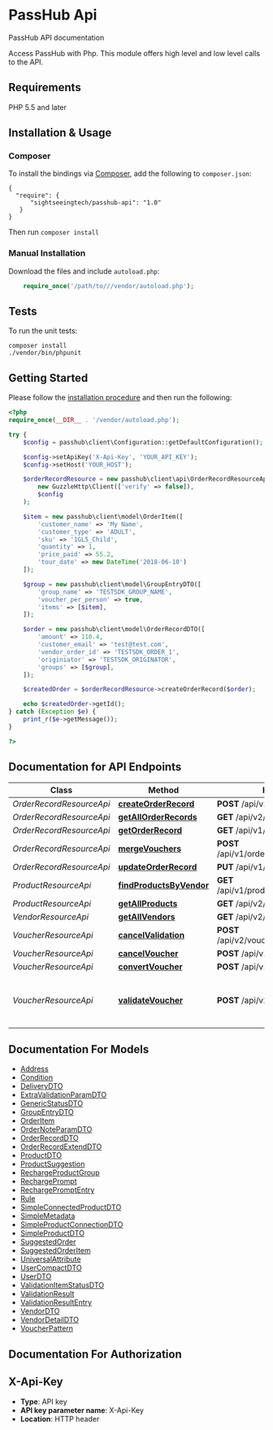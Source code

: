 # PassHub Api  

PassHub API documentation

Access PassHub with Php. This module offers high level and low level calls to the API.

## Requirements

PHP 5.5 and later

## Installation & Usage
### Composer

To install the bindings via [Composer](http://getcomposer.org/), add the following to `composer.json`:

```
{
  "require": {
      "sightseeingtech/passhub-api": "1.0"
   }
}
```

Then run `composer install`

### Manual Installation

Download the files and include `autoload.php`:

```php
    require_once('/path/to///vendor/autoload.php');
```

## Tests

To run the unit tests:

```
composer install
./vendor/bin/phpunit
```

## Getting Started

Please follow the [installation procedure](#installation--usage) and then run the following:

```php
<?php
require_once(__DIR__ . '/vendor/autoload.php');

try {
    $config = passhub\client\Configuration::getDefaultConfiguration();

    $config->setApiKey('X-Api-Key', 'YOUR_API_KEY');
    $config->setHost('YOUR_HOST');

    $orderRecordResource = new passhub\client\api\OrderRecordResourceApi(
        new GuzzleHttp\Client(['verify' => false]),
        $config
    );

    $item = new passhub\client\model\OrderItem([
        'customer_name' => 'My Name',
        'customer_type' => 'ADULT',
        'sku' => '1GL5_Child',
        'quantity' => 1,
        'price_paid' => 55.2,
        'tour_date' => new DateTime('2018-06-10')
    ]);

    $group = new passhub\client\model\GroupEntryDTO([
        'group_name' => 'TESTSDK_GROUP_NAME',
        'voucher_per_person' => true,
        'items' => [$item],
    ]);

    $order = new passhub\client\model\OrderRecordDTO([
        'amount' => 110.4,
        'customer_email' => 'test@test.com',
        'vendor_order_id' => 'TESTSDK_ORDER_1',
        'originiator' => 'TESTSDK_ORIGINATOR',
        'groups' => [$group],
    ]);

    $createdOrder = $orderRecordResource->createOrderRecord($order);

    echo $createdOrder->getId();
} catch (Exception $e) {
    print_r($e->getMessage());
}

?>
```

## Documentation for API Endpoints

Class | Method | HTTP request | Description
------------ | ------------- | ------------- | -------------
*OrderRecordResourceApi* | [**createOrderRecord**](docs/Api/OrderRecordResourceApi.md#createorderrecord) | **POST** /api/v1/orderRecords | createOrderRecord
*OrderRecordResourceApi* | [**getAllOrderRecords**](docs/Api/OrderRecordResourceApi.md#getallorderrecords) | **GET** /api/v2/orderRecords | getAllOrderRecords
*OrderRecordResourceApi* | [**getOrderRecord**](docs/Api/OrderRecordResourceApi.md#getorderrecord) | **GET** /api/v1/orderRecords/{id} | getOrderRecord
*OrderRecordResourceApi* | [**mergeVouchers**](docs/Api/OrderRecordResourceApi.md#mergevouchers) | **POST** /api/v1/orderRecords/mergeVouchers | mergeVouchers
*OrderRecordResourceApi* | [**updateOrderRecord**](docs/Api/OrderRecordResourceApi.md#updateorderrecord) | **PUT** /api/v1/orderRecords | updateOrderRecord
*ProductResourceApi* | [**findProductsByVendor**](docs/Api/ProductResourceApi.md#findproductsbyvendor) | **GET** /api/v1/products/vendor/{vendorId} | findProductsByVendor
*ProductResourceApi* | [**getAllProducts**](docs/Api/ProductResourceApi.md#getallproducts) | **GET** /api/v2/products | getAllProducts
*VendorResourceApi* | [**getAllVendors**](docs/Api/VendorResourceApi.md#getallvendors) | **GET** /api/v2/vendors | getAllVendors
*VoucherResourceApi* | [**cancelValidation**](docs/Api/VoucherResourceApi.md#cancelvalidation) | **POST** /api/v2/voucher/validate/cancel | [V2] Cancel validation for the voucher
*VoucherResourceApi* | [**cancelVoucher**](docs/Api/VoucherResourceApi.md#cancelvoucher) | **POST** /api/v1/voucher/cancel | cancelVoucher
*VoucherResourceApi* | [**convertVoucher**](docs/Api/VoucherResourceApi.md#convertvoucher) | **POST** /api/v1/voucher/convert | convertVoucher
*VoucherResourceApi* | [**validateVoucher**](docs/Api/VoucherResourceApi.md#validatevoucher) | **POST** /api/v2/voucher/validate | [V2] Validates voucher which represents single order item or group of them.


## Documentation For Models

 - [Address](docs/Model/Address.md)
 - [Condition](docs/Model/Condition.md)
 - [DeliveryDTO](docs/Model/DeliveryDTO.md)
 - [ExtraValidationParamDTO](docs/Model/ExtraValidationParamDTO.md)
 - [GenericStatusDTO](docs/Model/GenericStatusDTO.md)
 - [GroupEntryDTO](docs/Model/GroupEntryDTO.md)
 - [OrderItem](docs/Model/OrderItem.md)
 - [OrderNoteParamDTO](docs/Model/OrderNoteParamDTO.md)
 - [OrderRecordDTO](docs/Model/OrderRecordDTO.md)
 - [OrderRecordExtendDTO](docs/Model/OrderRecordExtendDTO.md)
 - [ProductDTO](docs/Model/ProductDTO.md)
 - [ProductSuggestion](docs/Model/ProductSuggestion.md)
 - [RechargeProductGroup](docs/Model/RechargeProductGroup.md)
 - [RechargePrompt](docs/Model/RechargePrompt.md)
 - [RechargePromptEntry](docs/Model/RechargePromptEntry.md)
 - [Rule](docs/Model/Rule.md)
 - [SimpleConnectedProductDTO](docs/Model/SimpleConnectedProductDTO.md)
 - [SimpleMetadata](docs/Model/SimpleMetadata.md)
 - [SimpleProductConnectionDTO](docs/Model/SimpleProductConnectionDTO.md)
 - [SimpleProductDTO](docs/Model/SimpleProductDTO.md)
 - [SuggestedOrder](docs/Model/SuggestedOrder.md)
 - [SuggestedOrderItem](docs/Model/SuggestedOrderItem.md)
 - [UniversalAttribute](docs/Model/UniversalAttribute.md)
 - [UserCompactDTO](docs/Model/UserCompactDTO.md)
 - [UserDTO](docs/Model/UserDTO.md)
 - [ValidationItemStatusDTO](docs/Model/ValidationItemStatusDTO.md)
 - [ValidationResult](docs/Model/ValidationResult.md)
 - [ValidationResultEntry](docs/Model/ValidationResultEntry.md)
 - [VendorDTO](docs/Model/VendorDTO.md)
 - [VendorDetailDTO](docs/Model/VendorDetailDTO.md)
 - [VoucherPattern](docs/Model/VoucherPattern.md)


## Documentation For Authorization


## X-Api-Key

- **Type**: API key
- **API key parameter name**: X-Api-Key
- **Location**: HTTP header
